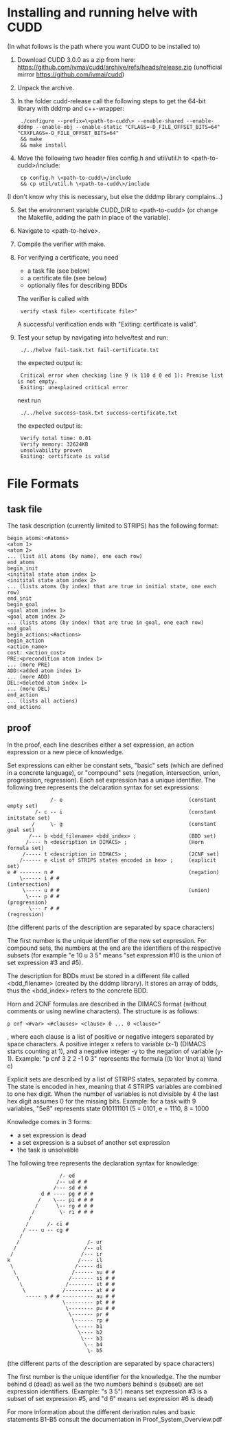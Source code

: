 
Installing and running helve with CUDD
======================================
(In what follows <path-to-cudd> is the path where you want CUDD to be
installed to)
1. Download CUDD 3.0.0  as a zip from here: https://github.com/ivmai/cudd/archive/refs/heads/release.zip
 (unofficial
mirror https://github.com/ivmai/cudd)
2. Unpack the archive.
3. In the folder cudd-release call the following steps to get the 64-bit
library with dddmp and c++-wrapper:

        ./configure --prefix=\<path-to-cudd\> --enable-shared --enable-dddmp --enable-obj --enable-static "CFLAGS=-D_FILE_OFFSET_BITS=64" "CXXFLAGS=-D_FILE_OFFSET_BITS=64"
        && make
        && make install

4. Move the following two header files config.h and util/util.h to \<path-to-cudd\>/include:

        cp config.h \<path-to-cudd\>/include
        && cp util/util.h \<path-to-cudd\>/include
          
  (I don't know why this is necessary, but else the dddmp library complains...)
  
5. Set the environment variable CUDD_DIR to \<path-to-cudd\> (or change the
Makefile, adding the path in place of the variable).

6. Navigate to \<path-to-helve>\.
7. Compile the verifier with make.
8. For verifying a certificate, you need
   - a task file (see below)
   - a certificate file (see below)
   - optionally files for describing BDDs

   The verifier is called with

        verify <task file> <certificate file>"
   A successful verification ends with "Exiting: certificate is valid".
9. Test your setup by navigating into helve/test and run:

        ./../helve fail-task.txt fail-certificate.txt
   the expected output is:
         
        Critical error when checking line 9 (k 110 d 0 ed 1): Premise list is not empty.
        Exiting: unexplained critical error

   next run
   
        ./../helve success-task.txt success-certificate.txt
   the expected output is:
   
        Verify total time: 0.01
        Verify memory: 32624KB
        unsolvability proven
        Exiting: certificate is valid

File Formats
============

task file
---------

The task description (currently limited to STRIPS) has the following format:

    begin_atoms:<#atoms>
    <atom 1>
    <atom 2>
    ... (list all atoms (by name), one each row)
    end_atoms
    begin_init
    <initital state atom index 1>
    <initital state atom index 2>
    ... (lists atoms (by index) that are true in initial state, one each row)
    end_init
    begin_goal
    <goal atom index 1>
    <goal atom index 2>
    ... (lists atoms (by index) that are true in goal, one each row)
    end_goal
    begin_actions:<#actions>
    begin_action
    <action_name>
    cost: <action_cost>
    PRE:<precondition atom index 1>
    ... (more PRE)
    ADD:<added atom index 1>
    ... (more ADD)
    DEL:<deleted atom index 1>
    ... (more DEL)
    end_action
    ... (lists all actions)
    end_actions



proof
-----

In the proof, each line describes either a set expression, an action expression
or a new piece of knowledge.

Set expressions can either be constant sets, "basic" sets (which are defined
in a concrete language), or "compound" sets (negation, intersection, union,
progression, regression). Each set expression has a unique identifier.
The following tree represents the delcaration syntax for set expressions:

                  /- e                                         (constant empty set)
             /- c -- i                                         (constant initstate set)
            /     \- g                                         (constant goal set)
           /--- b <bdd_filename> <bdd_index> ;                 (BDD set)
          /---- h <description in DIMACS> ;                    (Horn formula set)
         /----- t <description in DIMACS> ;                    (2CNF set)
        /------ e <list of STRIPS states encoded in hex> ;     (explicit set)
    e # ------- n #                                            (negation)
        \------ i # #                                          (intersection)
         \----- u # #                                          (union)
          \---- p # #                                          (progression)
           \--- r # #                                          (regression)

(the different parts of the description are separated by space characters)

The first number is the unique identifier of the new set expression.
For compound sets, the numbers at the end are the identifiers of the respective
subsets (for example "e 10 u 3 5" means "set expression #10 is the union of
set expression #3 and #5).

The description for BDDs must be stored in a different file called
\<bdd_filename\> (created by the dddmp library). It stores an array of bdds,
thus the \<bdd_index\> refers to the concrete BDD.


Horn and 2CNF formulas are described in the DIMACS format (without comments
or using newline characters). The structure is as follows:

    p cnf <#var> <#clauses> <clause> 0 ... 0 <clause>"
, where each clause is a list of positive
or negative integers separated by space characters. A positive integer
x refers to variable (x-1) (DIMACS starts counting at 1), and a negative
integer -y to the negation of variable (y-1).
Example: "p cnf 3 2 2 -1 0 3" represents the formula ((b \lor \lnot a) \land c)

Explicit sets are described by a list of STRIPS states, separated by
comma. The state is encoded in hex, meaning that 4 STRIPS variables are
combined to one hex digit. When the number of variables is not divisible by
4 the last hex digit assumes 0 for the missing bits.
Example: for a task with 9 variables, "5e8" represents state 010111101 (5 =
0101, e = 1110, 8 = 1000

Knowledge comes in 3 forms:
 - a set expression is dead
 - a set expression is a subset of another set expression
 - the task is unsolvable

The following tree represents the declaration syntax for knowledge:


                     /- ed
                    /-- ud # #
                   /--- sd # #
               d # ---- pg # # #
              /    \--- pi # # #
             /      \-- rg # # #
            /        \- ri # # #
           /
          /      /- ci #
         / --- u -- cg #
        /
       /                      /- ur
      /                      /-- ul
     /                      /--- ir
    k                      /---- il
     \                    /----- di
      \                  /------ su # #
       \                /------- si # #
        \              /-------- st # #
         \            /--------- at # #
          ----- s # # ---------- au # #
                      \--------- pt # #
                       \-------- pu # #
                        \------- pr #
                         \------ rp #
                          \----- b1
                           \---- b2
                            \--- b3
                             \-- b4
                              \- b5

(the different parts of the description are separated by space characters)

The first number is the unique identifier for the knowledge.
The the number behind d (dead) as well as the two numbers behind s (subset)
are set expression identifiers.
(Example: "s 3 5") means set expression #3 is a subset of set expression #5,
and "d 6" means set expression #6 is dead)

For more information about the different derivation rules and basic statements
B1-B5 consult the documentation in Proof_System_Overview.pdf
